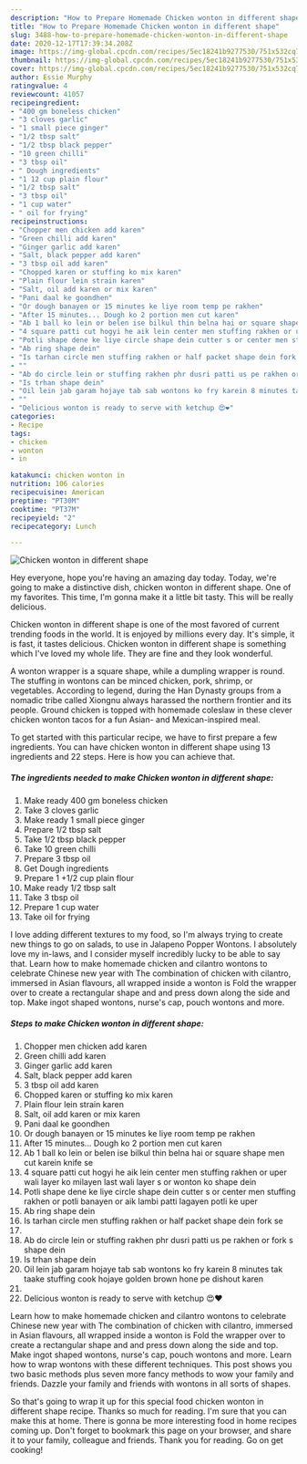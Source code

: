 ```yaml
---
description: "How to Prepare Homemade Chicken wonton in different shape"
title: "How to Prepare Homemade Chicken wonton in different shape"
slug: 3488-how-to-prepare-homemade-chicken-wonton-in-different-shape
date: 2020-12-17T17:39:34.208Z
image: https://img-global.cpcdn.com/recipes/5ec18241b9277530/751x532cq70/chicken-wonton-in-different-shape-recipe-main-photo.jpg
thumbnail: https://img-global.cpcdn.com/recipes/5ec18241b9277530/751x532cq70/chicken-wonton-in-different-shape-recipe-main-photo.jpg
cover: https://img-global.cpcdn.com/recipes/5ec18241b9277530/751x532cq70/chicken-wonton-in-different-shape-recipe-main-photo.jpg
author: Essie Murphy
ratingvalue: 4
reviewcount: 41057
recipeingredient:
- "400 gm boneless chicken"
- "3 cloves garlic"
- "1 small piece ginger"
- "1/2 tbsp salt"
- "1/2 tbsp black pepper"
- "10 green chilli"
- "3 tbsp oil"
- " Dough ingredients"
- "1 12 cup plain flour"
- "1/2 tbsp salt"
- "3 tbsp oil"
- "1 cup water"
- " oil for frying"
recipeinstructions:
- "Chopper men chicken add karen"
- "Green chilli add karen"
- "Ginger garlic add karen"
- "Salt, black pepper add karen"
- "3 tbsp oil add karen"
- "Chopped karen or stuffing ko mix karen"
- "Plain flour lein strain karen"
- "Salt, oil add karen or mix karen"
- "Pani daal ke goondhen"
- "Or dough banayen or 15 minutes ke liye room temp pe rakhen"
- "After 15 minutes... Dough ko 2 portion men cut karen"
- "Ab 1 ball ko lein or belen ise bilkul thin belna hai or square shape men cut karein knife se"
- "4 square patti cut hogyi he aik lein center men stuffing rakhen or uper wali layer ko milayen last wali layer s or wonton ko shape dein"
- "Potli shape dene ke liye circle shape dein cutter s or center men stuffing rakhen or potli banayen or aik lambi patti lagayen potli ke uper"
- "Ab ring shape dein"
- "Is tarhan circle men stuffing rakhen or half packet shape dein fork se"
- ""
- "Ab do circle lein or stuffing rakhen phr dusri patti us pe rakhen or fork s shape dein"
- "Is trhan shape dein"
- "Oil lein jab garam hojaye tab sab wontons ko fry karein 8 minutes tak taake stuffing cook hojaye golden brown hone pe dishout karen"
- ""
- "Delicious wonton is ready to serve with ketchup 😍❤"
categories:
- Recipe
tags:
- chicken
- wonton
- in

katakunci: chicken wonton in 
nutrition: 106 calories
recipecuisine: American
preptime: "PT30M"
cooktime: "PT37M"
recipeyield: "2"
recipecategory: Lunch

---
```



![Chicken wonton in different shape](https://img-global.cpcdn.com/recipes/5ec18241b9277530/751x532cq70/chicken-wonton-in-different-shape-recipe-main-photo.jpg)

Hey everyone, hope you're having an amazing day today. Today, we're going to make a distinctive dish, chicken wonton in different shape. One of my favorites. This time, I'm gonna make it a little bit tasty. This will be really delicious.

Chicken wonton in different shape is one of the most favored of current trending foods in the world. It is enjoyed by millions every day. It's simple, it is fast, it tastes delicious. Chicken wonton in different shape is something which I've loved my whole life. They are fine and they look wonderful.

A wonton wrapper is a square shape, while a dumpling wrapper is round. The stuffing in wontons can be minced chicken, pork, shrimp, or vegetables. According to legend, during the Han Dynasty groups from a nomadic tribe called Xiongnu always harassed the northern frontier and its people. Ground chicken is topped with homemade coleslaw in these clever chicken wonton tacos for a fun Asian- and Mexican-inspired meal.


To get started with this particular recipe, we have to first prepare a few ingredients. You can have chicken wonton in different shape using 13 ingredients and 22 steps. Here is how you can achieve that.

<!--inarticleads1-->

##### The ingredients needed to make Chicken wonton in different shape:

1. Make ready 400 gm boneless chicken
1. Take 3 cloves garlic
1. Make ready 1 small piece ginger
1. Prepare 1/2 tbsp salt
1. Take 1/2 tbsp black pepper
1. Take 10 green chilli
1. Prepare 3 tbsp oil
1. Get  Dough ingredients
1. Prepare 1 +1/2 cup plain flour
1. Make ready 1/2 tbsp salt
1. Take 3 tbsp oil
1. Prepare 1 cup water
1. Take  oil for frying


I love adding different textures to my food, so I&#39;m always trying to create new things to go on salads, to use in Jalapeno Popper Wontons. I absolutely love my in-laws, and I consider myself incredibly lucky to be able to say that. Learn how to make homemade chicken and cilantro wontons to celebrate Chinese new year with The combination of chicken with cilantro, immersed in Asian flavours, all wrapped inside a wonton is Fold the wrapper over to create a rectangular shape and and press down along the side and top. Make ingot shaped wontons, nurse&#39;s cap, pouch wontons and more. 

<!--inarticleads2-->

##### Steps to make Chicken wonton in different shape:

1. Chopper men chicken add karen
1. Green chilli add karen
1. Ginger garlic add karen
1. Salt, black pepper add karen
1. 3 tbsp oil add karen
1. Chopped karen or stuffing ko mix karen
1. Plain flour lein strain karen
1. Salt, oil add karen or mix karen
1. Pani daal ke goondhen
1. Or dough banayen or 15 minutes ke liye room temp pe rakhen
1. After 15 minutes... Dough ko 2 portion men cut karen
1. Ab 1 ball ko lein or belen ise bilkul thin belna hai or square shape men cut karein knife se
1. 4 square patti cut hogyi he aik lein center men stuffing rakhen or uper wali layer ko milayen last wali layer s or wonton ko shape dein
1. Potli shape dene ke liye circle shape dein cutter s or center men stuffing rakhen or potli banayen or aik lambi patti lagayen potli ke uper
1. Ab ring shape dein
1. Is tarhan circle men stuffing rakhen or half packet shape dein fork se
1. 
1. Ab do circle lein or stuffing rakhen phr dusri patti us pe rakhen or fork s shape dein
1. Is trhan shape dein
1. Oil lein jab garam hojaye tab sab wontons ko fry karein 8 minutes tak taake stuffing cook hojaye golden brown hone pe dishout karen
1. 
1. Delicious wonton is ready to serve with ketchup 😍❤


Learn how to make homemade chicken and cilantro wontons to celebrate Chinese new year with The combination of chicken with cilantro, immersed in Asian flavours, all wrapped inside a wonton is Fold the wrapper over to create a rectangular shape and and press down along the side and top. Make ingot shaped wontons, nurse&#39;s cap, pouch wontons and more. Learn how to wrap wontons with these different techniques. This post shows you two basic methods plus seven more fancy methods to wow your family and friends. Dazzle your family and friends with wontons in all sorts of shapes. 

So that's going to wrap it up for this special food chicken wonton in different shape recipe. Thanks so much for reading. I'm sure that you can make this at home. There is gonna be more interesting food in home recipes coming up. Don't forget to bookmark this page on your browser, and share it to your family, colleague and friends. Thank you for reading. Go on get cooking!
